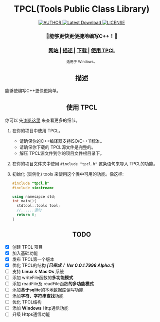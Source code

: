 <h1 align="center">TPCL(Tools Public Class Library)</h1>

<div align="center">
  <a href="mailto:whitecat.this@gmail.com">
    <img src="https://img.shields.io/badge/AUTHOR-Cloudwhile-brightgreen" alt="AUTHOR">
  </a>
  <a href="https://github.com/Cloudwhile/TPCL/releases/latest">
    <img src="https://img.shields.io/badge/VERSION-v0.0.1.7998_Alpha.1-ff69b4" alt="Latest Download">
  </a>
  <a href="https://github.com/Cloudwhile/TPCL/blob/master/LICENSE">
    <img src="https://img.shields.io/badge/LICENSE-Apache_2.0-blue" alt="LICENSE">
  </a>
</div>

<div align="center">
  <h3>
    <a>
      💮能够更快更便捷地编写C++！🤍
    </a>
  </h3>
  <h3>
    <a href="https://www.dofozero.top/tpcltools-public-class-library-for-cpp/">
      网站
    </a>
    <span> | </span>
    <a href="#description">
      描述
    </a>
    <span> | </span>
    <a href="https://github.com/Cloudwhile/TPCL/releases/tag/v0.0.1.6001-Alpha.1">
      下载
    </a>
     <span> | </span>
     <a href="#use-tpcl">
       使用 TPCL
     </a>
  </h3>
  <sub>
    适用于 Windows。
  </sub>
</div>

<h2 align="center">描述</h2>
能够使编写C++更快更简单。

<h2 align="center">使用 TPCL</h2>

你可以 先[浏览这里](https://www.dofozero.top/tpcltools-public-class-library-for-cpp/) 来查看更多的细节。

1. 在你的项目中使用 TPCL。
   
   - 请确保你的C++编译器支持ISO/C++11标准。
   - 请确保你下载的 TPCL源文件是完整的。
   - 解压 TPCL源文件到你的项目文件根目录下。

2. 在你的项目文件夹中使用 ```#include "tpcl.h"``` 这条语句来导入 TPCL的功能。

3. 初始化 (实例化) tools 来使用这个类中可用的功能。像这样:
   
   ```C++
   #include "tpcl.h"
   #include <iostream>
   
   using namesapce std;
   int main(){
     stdtool::tools tool;
     //......语句
     return 0;
   }
   ```

<h2 align="center">TODO</h2>

- [x] 创建 TPCL 项目
- [x] 加入基础功能
- [x] 发布 TPCL第一个版本
- [x] 优化 TPCL的结构 ***[已完成！ Ver 0.0.1.7998 Alpha.1]***
- [ ] 支持 **Linux** & **Mac Os** 系统
- [ ] 添加 writeFile函数的**多功能模式**
- [ ] 添加 readFile及 readFile函数**的多功能模式**
- [ ] 添加**基于sqlite**的本地数据库读写功能
- [ ] 添加**字符、字符串查找**功能
- [ ] 优化 TPCL结构
- [ ] 添加 **Windows** Http通信功能
- [ ] 升级 Https通信功能
